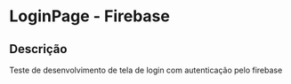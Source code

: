 # LoginPage - Firebase
## Descrição 

Teste de desenvolvimento de tela de login com autenticação pelo firebase



